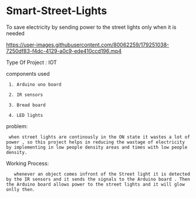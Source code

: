 # Smart-Street-Lights
To save electricity by sending power to the street lights only when it is needed

https://user-images.githubusercontent.com/80062259/179251038-7250df83-f4dc-4129-a0c9-ede410ccd196.mp4



Type Of Project : IOT


components used 

     1. Arduino uno board
     
     2. IR sensors
     
     3. Bread board
     
     4. LED lights
     
problem:

     when street lights are continously in the ON state it wastes a lot of power , so this project helps in reducing the wastage of electricity by implementing in low people density areas and times with low people density.
     
Working Process:

       whenever an object comes infront of the Street light it is detected by the IR sensors and it sends the signals to the Arduino board . Then the Arduino board allows power to the street lights and it will glow onlly then.


